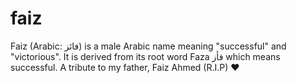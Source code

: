 # faiz
Faiz (Arabic: فائز‎) is a male Arabic name meaning "successful" and "victorious". It is derived from its root word Faza فأز which means successful. A tribute to my father, Faiz Ahmed (R.I.P) :heart:
